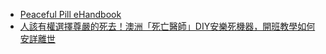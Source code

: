 
* [Peaceful Pill eHandbook](https://www.peacefulpillhandbook.com/about-the-handbook/book-contents/)
* [人該有權選擇尊嚴的死去！澳洲「死亡醫師」DIY安樂死機器，開班教學如何安詳離世](https://www.storm.mg/lifestyle/437887)
